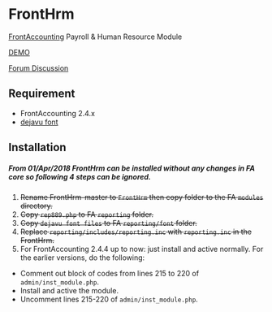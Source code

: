 # FrontHrm
[FrontAccounting](http://frontaccounting.com/) Payroll & Human Resource Module

[DEMO](http://notrinos.webstarterz.com/act)

[Forum Discussion](http://frontaccounting.com/punbb/viewtopic.php?id=6860)


Requirement
-----------
- FrontAccounting 2.4.x
- [dejavu font](http://frontaccounting.com/wb3/modules/download_gallery/dlc.php?file=57)

Installation
------------
##### From 01/Apr/2018 FrontHrm can be installed without any changes in FA core so following 4 steps can be ignored.
1. ~~Rename FrontHrm-master to `FrontHrm` then copy folder to the FA `modules` directory.~~
2. ~~Copy `rep889.php` to FA `reporting` folder.~~
3. ~~Copy `dejavu font files` to FA `reporting/font` folder.~~
4. ~~Replace `reporting/includes/reporting.inc` with `reporting.inc` in the FrontHrm.~~
5. For FrontAccounting 2.4.4 up to now: just install and active normally. For the earlier versions, do the following:

- Comment out block of codes from lines 215 to 220 of `admin/inst_module.php`.
- Install and active the module.
- Uncomment lines 215-220 of `admin/inst_module.php`.

